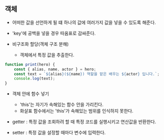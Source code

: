 ## 객체
- 어떠한 값을 선언하게 될 떄 하나의 값에 여러가지 값을 넣을 수 있도록 해준다.
- 'key'에 공백을 넣을 경우 따옴표로 감싸준다.

- 비구조화 할당(객체 구조 분해)
    - 객체에서 특정 값을 추출한다.
```JavaScript
function print(hero) {
    const { alias, name, actor } = hero;
    const text = `${alias}(${name}) 역할을 맡은 배우는 ${actor} 입니다.`;
    console.log(text);
}
```

- 객체 안에 함수 넣기
    - 'this'는 자기가 속해있는 함수 안을 가리킨다.
    - 화살표 함수에서는 'this'가 속해있는 범위를 인식하지 못한다.

- getter : 특정 값을 조회하려 할 때 특정 코드를 실행시키고 연산값을 반환한다.
- setter : 특정 값을 설정할 때마다 변수에 입력한다.